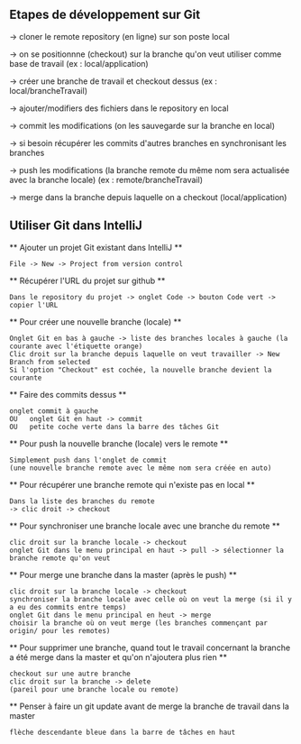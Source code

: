 ## Etapes de développement sur Git

-> cloner le remote repository (en ligne) sur son poste local

-> on se positionnne (checkout) sur la branche qu'on veut utiliser comme base de travail
	(ex : local/application)
	
-> créer une branche de travail et checkout dessus 
	(ex : local/brancheTravail)

-> ajouter/modifiers des fichiers dans le repository en local

-> commit les modifications (on les sauvegarde sur la branche en local)

-> si besoin récupérer les commits d'autres branches en synchronisant les branches

-> push les modifications (la branche remote du même nom sera actualisée avec la branche locale) 
	(ex : remote/brancheTravail)
	
-> merge dans la branche depuis laquelle on a checkout (local/application)


## Utiliser Git dans IntelliJ

** Ajouter un projet Git existant dans IntelliJ **

	File -> New -> Project from version control

** Récupérer l'URL du projet sur github **

	Dans le repository du projet -> onglet Code -> bouton Code vert -> copier l'URL

** Pour créer une nouvelle branche (locale) **

	Onglet Git en bas à gauche -> liste des branches locales à gauche (la courante avec l'étiquette orange)
	Clic droit sur la branche depuis laquelle on veut travailler -> New Branch from selected
	Si l'option "Checkout" est cochée, la nouvelle branche devient la courante

** Faire des commits dessus **

	onglet commit à gauche
    OU   onglet Git en haut -> commit
    OU   petite coche verte dans la barre des tâches Git

** Pour push la nouvelle branche (locale) vers le remote **

	Simplement push dans l'onglet de commit
	(une nouvelle branche remote avec le même nom sera créée en auto)

** Pour récupérer une branche remote qui n'existe pas en local **

	Dans la liste des branches du remote
	-> clic droit -> checkout

** Pour synchroniser une branche locale avec une branche du remote **

	clic droit sur la branche locale -> checkout
	onglet Git dans le menu principal en haut -> pull -> sélectionner la branche remote qu'on veut

** Pour merge une branche dans la master (après le push) **

	clic droit sur la branche locale -> checkout
	synchroniser la branche locale avec celle où on veut la merge (si il y a eu des commits entre temps) 
	onglet Git dans le menu principal en heut -> merge
	choisir la branche où on veut merge (les branches commençant par origin/ pour les remotes)
	
** Pour supprimer une branche, quand tout le travail concernant la branche a été merge dans la master et qu'on n'ajoutera plus rien **

	checkout sur une autre branche
	clic droit sur la branche -> delete
	(pareil pour une branche locale ou remote)
	
** Penser à faire un git update avant de merge la branche de travail dans la master
	
	flèche descendante bleue dans la barre de tâches en haut